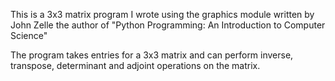 This is a 3x3 matrix program I wrote using the graphics module written by John Zelle the author of "Python Programming: An Introduction to Computer Science"

The program takes entries for a 3x3 matrix and can perform inverse, transpose, determinant and adjoint operations on the matrix.
